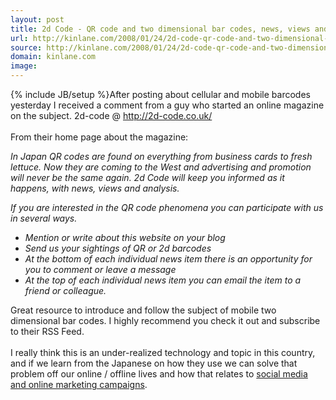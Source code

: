 ```yaml
---
layout: post
title: 2d Code - QR code and two dimensional bar codes, news, views and analysis.
url: http://kinlane.com/2008/01/24/2d-code-qr-code-and-two-dimensional-bar-codes-news-views-and-analysis/
source: http://kinlane.com/2008/01/24/2d-code-qr-code-and-two-dimensional-bar-codes-news-views-and-analysis/
domain: kinlane.com
image: 
---
```

{% include JB/setup %}After posting about cellular and mobile barcodes yesterday I received a comment from a guy who started an online magazine on the subject.  2d-code @ <a href="http://2d-code.co.uk/">http://2d-code.co.uk/</a><br /><br />From their home page about the magazine:<br /><p style="font-style: italic;">In Japan QR codes are found on everything from business cards to fresh lettuce. Now they are coming to the West and advertising and promotion will never be the same again. 2d Code will keep you informed as it happens, with news, views and analysis. <p style="font-style: italic;">If you are interested in the QR code phenomena you can participate with us in several ways. <ul class="mainlist"><li style="font-style: italic;">Mention or write about this website on your blog</li><li style="font-style: italic;">Send us your sightings of QR or 2d barcodes</li><li style="font-style: italic;">At the bottom of each individual news item there is an opportunity for you to comment or leave a message</li><li><span style="font-style: italic;">At the top of each individual news item you can email the item to a friend or colleague.</span> </li></ul>Great resource to introduce and follow the subject of mobile two dimensional bar codes.  I highly recommend you check it out and subscribe to their RSS Feed.<br /><br />I really think this is an under-realized technology and topic in this country, and if we learn from the Japanese on how they use we can solve that problem off our online / offline lives and how that relates to <a href="http://www.oregonlocalsearch.com">social media and online marketing campaigns</a>.